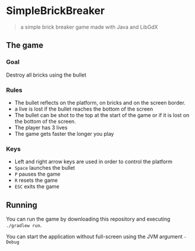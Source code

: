# SimpleBrickBreaker
> a simple brick breaker game made with Java and LibGdX

## The game

### Goal
Destroy all bricks using the bullet

### Rules
* The bullet reflects on the platform, on bricks and on the screen border.
* a live is lost if the bullet reaches the bottom of the screen
* The bullet can be shot to the top at the start of the game or if it is lost on the bottom of the screen.
* The player has 3 lives
* The game gets faster the longer you play

### Keys
* Left and right arrow keys are used in order to control the platform
* `Space` launches the bullet
* `P` pauses the game
* `R` resets the game
* `ESC` exits the game

## Running
You can run the game by downloading this repository and executing `./gradlew run`.

You can start the application without full-screen using the JVM argument `-Debug`